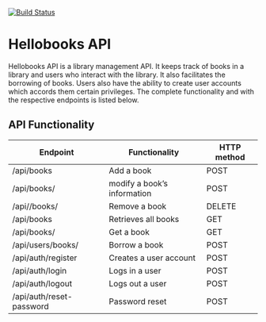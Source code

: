 [![Build Status](https://travis-ci.org/jomomg/hellobooks_api.svg?branch=develop)](https://travis-ci.org/jomomg/hellobooks_api)

# Hellobooks API

Hellobooks API is a library management API. It keeps track of books in a library and users who interact with the library. 
It also facilitates the borrowing of books. Users also have the ability to create user accounts which accords them certain 
privileges. The complete functionality and with the respective endpoints is listed below.

## API Functionality

|Endpoint                  | Functionality              |HTTP method 
|--------------------------|----------------------------|-------------
|/api/books                |Add a book                  |POST        
|/api/books/<bookId>       |modify a book’s information |POST
|/api//books/<bookId>      |Remove a book               |DELETE
|/api/books                |Retrieves all books         |GET
|/api/books/<bookId>       |Get a book                  |GET
|/api/users/books/<bookId> |Borrow a book               |POST
|/api/auth/register        |Creates a user account      |POST
|/api/auth/login           |Logs in a user              |POST
|/api/auth/logout          |Logs out a user             |POST
|/api/auth/reset-password  | Password reset             |POST

